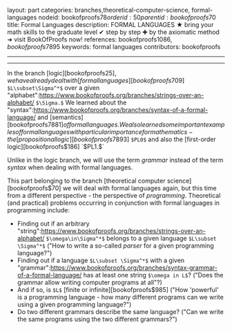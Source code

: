 layout: part
categories: branches,theoretical-computer-science, formal-languages
nodeid: bookofproofs$78
orderid: 50
parentid: bookofproofs$70
title: Formal Languages
description: FORMAL LANGUAGES ★ bring your math skills to the graduate level ✔ step by step ✚ by the axiomatic method ➜ visit BookOfProofs now!
references: bookofproofs$1086,bookofproofs$7895
keywords: formal languages
contributors: bookofproofs


---


---

In the branch [logic][bookofproofs$25], we have already dealt with [formal languages][bookofproofs$709] `$L\subset\Sigma^*$` over a given "alphabet":https://www.bookofproofs.org/branches/strings-over-an-alphabet/ `$\Sigma.$` We learned about the "syntax":https://www.bookofproofs.org/branches/syntax-of-a-formal-language/ and [semantics][bookofproofs$7881] of formal languages. We also learned some important examples of formal languages with particular importance for mathematics - the [propositional logic][bookofproofs$7893] `$PL0$` and also the [first-order logic][bookofproofs$186] `$PL1.$`

Unlike in the logic branch, we will use the term _grammar_ instead of the term _syntax_ when dealing with formal languages.

This part belonging to the branch [theoretical computer science][bookofproofs$70] we will deal with formal languages again, but this time from a different perspective - the perspective of _programming_. Theoretical (and practical) problems occurring in conjunction with formal languages in programming include:
* Finding out if an arbitrary "string":https://www.bookofproofs.org/branches/strings-over-an-alphabet/ `$\omega\in\Sigma^*$` belongs to a given language `$L\subset \Sigma^*$` ("How to write a so-called _parser_ for a given programming language?")
* Finding out if a language `$L\subset \Sigma^*$` with a given "grammar":https://www.bookofproofs.org/branches/syntax-grammar-of-a-formal-language/ has at least one string `$\omega in L$`? ("Does the grammar allow writing computer programs at all"?)
* And if so, is `$L$` [finite or infinite][bookofproofs$985] ("How 'powerful' is a programming language - how many different programs can we write using a given programming language?")
* Do two different grammars describe the same language? ("Can we write the same programs using the two different grammars?")
